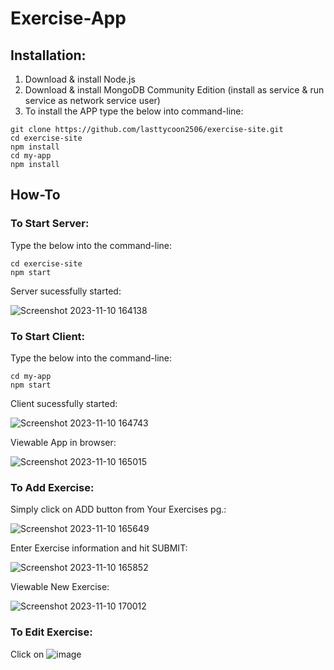 # Exercise-App

## Installation:
1) Download & install Node.js
2) Download & install MongoDB Community Edition (install as service & run service as network service user)
3) To install the APP type the below into command-line:
```
git clone https://github.com/lasttycoon2506/exercise-site.git
cd exercise-site
npm install
cd my-app
npm install

```
## How-To
  ### To Start Server:
  Type the below into the command-line:
  ```
  cd exercise-site
  npm start
  ```
  Server sucessfully started:
  
  ![Screenshot 2023-11-10 164138](https://github.com/lasttycoon2506/exercise-site/assets/114425878/3ed95d6f-1f76-49e4-84c8-7172c52ad805)

  ### To Start Client:
  Type the below into the command-line:
  ```
  cd my-app
  npm start
  ```

  Client sucessfully started:
  
  ![Screenshot 2023-11-10 164743](https://github.com/lasttycoon2506/exercise-site/assets/114425878/e90018d1-6560-4a2d-b125-59806fa6c701)
  
  Viewable App in browser:

  ![Screenshot 2023-11-10 165015](https://github.com/lasttycoon2506/exercise-site/assets/114425878/996dcc23-505d-4433-9800-152258a4da61)

  ### To Add Exercise:
  Simply click on ADD button from Your Exercises pg.:

  ![Screenshot 2023-11-10 165649](https://github.com/lasttycoon2506/exercise-site/assets/114425878/031d59c4-f9e1-40ae-bc12-9748624a5ac8)

  Enter Exercise information and hit SUBMIT:

  ![Screenshot 2023-11-10 165852](https://github.com/lasttycoon2506/exercise-site/assets/114425878/5b7b5878-b710-4be8-b398-55b757a4afe9)

  Viewable New Exercise:

  ![Screenshot 2023-11-10 170012](https://github.com/lasttycoon2506/exercise-site/assets/114425878/8fdec9ed-b2a6-4a12-9d7f-f4c769cc926e)

  ### To Edit Exercise:
  Click on ![image](https://github.com/lasttycoon2506/exercise-site/assets/114425878/d44bb5f1-0433-47ea-b20a-03bf44039d03)




  

